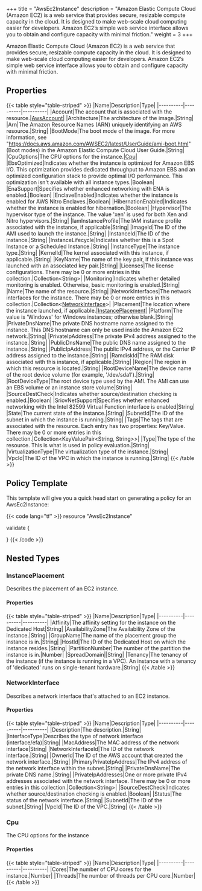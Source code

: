 +++
title = "AwsEc2Instance"
description = "Amazon Elastic Compute Cloud (Amazon EC2) is a web service that provides secure, resizable compute capacity in the cloud. It is designed to make web-scale cloud computing easier for developers. Amazon EC2’s simple web service interface allows you to obtain and configure capacity with minimal friction."
weight = 3
+++

Amazon Elastic Compute Cloud (Amazon EC2) is a web service that provides secure, resizable compute capacity in the cloud. It is designed to make web-scale cloud computing easier for developers. Amazon EC2’s simple web service interface allows you to obtain and configure capacity with minimal friction.

## Properties
{{< table style="table-striped" >}}
|Name|Description|Type|
|----------|----------|----------|
|Account|The account that is associated with the resource.|[AwsAccount](/docs/aws/resources/awsaccount/)|
|Architecture|The architecture of the image.|String|
|Arn|The Amazon Resource Names (ARN) uniquely identifying an AWS resource.|String|
|BootMode|The boot mode of the image. For more information, see "https://docs.aws.amazon.com/AWSEC2/latest/UserGuide/ami-boot.html" (Boot modes) in the Amazon Elastic Compute Cloud User Guide.|String|
|CpuOptions|The CPU options for the instance.|[Cpu](#cpu)|
|EbsOptimized|Indicates whether the instance is optimized for Amazon EBS I/O. This optimization provides dedicated throughput to Amazon EBS and an optimized configuration stack to provide optimal I/O performance. This optimization isn't available with all instance types.|Boolean|
|EnaSupport|Specifies whether enhanced networking with ENA is enabled.|Boolean|
|EnclaveEnabled|Indicates whether the instance is enabled for AWS Nitro Enclaves.|Boolean|
|HibernationEnabled|Indicates whether the instance is enabled for hibernation.|Boolean|
|Hypervisor|The hypervisor type of the instance. The value 'xen' is used for both Xen and Nitro hypervisors.|String|
|IamInstanceProfile|The IAM instance profile associated with the instance, if applicable|String|
|ImageId|The ID of the AMI used to launch the instance.|String|
|InstanceId|The ID of the instance.|String|
|InstanceLifecycle|Indicates whether this is a Spot Instance or a Scheduled Instance.|String|
|InstanceType|The instance type.|String|
|KernelId|The kernel associated with this instance, if applicable.|String|
|KeyName|The name of the key pair, if this instance was launched with an associated key pair.|String|
|Licenses|The license configurations. There may be 0 or more entries in this collection.|Collection\<String>|
|Monitoring|Indicates whether detailed monitoring is enabled. Otherwise, basic monitoring is enabled.|String|
|Name|The name of the resource.|String|
|NetworkInterfaces|The network interfaces for the instance. There may be 0 or more entries in this collection.|Collection\<[NetworkInterface](#networkinterface)>|
|Placement|The location where the instance launched, if applicable.|[InstancePlacement](#instanceplacement)|
|Platform|The value is 'Windows' for Windows instances; otherwise blank.|String|
|PrivateDnsName|The private DNS hostname name assigned to the instance. This DNS hostname can only be used inside the Amazon EC2 network.|String|
|PrivateIpAddress|The private IPv4 address assigned to the instance.|String|
|PublicDnsName|The public DNS name assigned to the instance.|String|
|PublicIpAddress|The public IPv4 address, or the Carrier IP address assigned to the instance.|String|
|RamdiskId|The RAM disk associated with this instance, if applicable.|String|
|Region|The region in which this resource is located.|String|
|RootDeviceName|The device name of the root device volume (for example, '/dev/sda1').|String|
|RootDeviceType|The root device type used by the AMI. The AMI can use an EBS volume or an instance store volume|String|
|SourceDestCheck|Indicates whether source/destination checking is enabled.|Boolean|
|SriovNetSupport|Specifies whether enhanced networking with the Intel 82599 Virtual Function interface is enabled|String|
|State|The current state of the instance.|String|
|SubnetId|The ID of the subnet in which the instance is running.|String|
|Tags|The tags that are associated with the resource. Each entry has two properties: Key/Value. There may be 0 or more entries in this collection.|Collection\<KeyValuePair<String, String>>|
|Type|The type of the resource. This is what is used in policy evaluation.|String|
|VirtualizationType|The virtualization type of the instance.|String|
|VpcId|The ID of the VPC in which the instance is running.|String|
{{< /table >}}

## Policy Template
This template will give you a quick head start on generating a policy for an AwsEc2Instance:

{{< code lang="tf" >}}
resource "AwsEc2Instance"

validate {

}
{{< /code >}}
## Nested Types
### InstancePlacement
Describes the placement of an EC2 instance.

#### Properties
{{< table style="table-striped" >}}
|Name|Description|Type|
|----------|----------|----------|
|Affinity|The affinity setting for the instance on the Dedicated Host|String|
|AvailabilityZone|The Availability Zone of the instance.|String|
|GroupName|The name of the placement group the instance is in.|String|
|HostId|The ID of the Dedicated Host on which the instance resides.|String|
|PartitionNumber|The number of the partition the instance is in.|Number|
|SpreadDomain||String|
|Tenancy|The tenancy of the instance (if the instance is running in a VPC). An instance with a tenancy of 'dedicated' runs on single-tenant hardware.|String|
{{< /table >}}

### NetworkInterface
Describes a network interface that's attached to an EC2 instance.

#### Properties
{{< table style="table-striped" >}}
|Name|Description|Type|
|----------|----------|----------|
|Description|The description.|String|
|InterfaceType|Describes the type of network interface (interface/efa)|String|
|MacAddress|The MAC address of the network interface|String|
|NetworkInterfaceId|The ID of the network interface.|String|
|OwnerId|The ID of the AWS account that created the network interface.|String|
|PrimaryPrivateIpAddress|The IPv4 address of the network interface within the subnet.|String|
|PrivateDnsName|The private DNS name.|String|
|PrivateIpAddresses|One or more private IPv4 addresses associated with the network interface. There may be 0 or more entries in this collection.|Collection\<String>|
|SourceDestCheck|Indicates whether source/destination checking is enabled.|Boolean|
|Status|The status of the network interface.|String|
|SubnetId|The ID of the subnet.|String|
|VpcId|The ID of the VPC.|String|
{{< /table >}}

### Cpu
The CPU options for the instance

#### Properties
{{< table style="table-striped" >}}
|Name|Description|Type|
|----------|----------|----------|
|Cores|The number of CPU cores for the instance.|Number|
|Threads|The number of threads per CPU core.|Number|
{{< /table >}}

